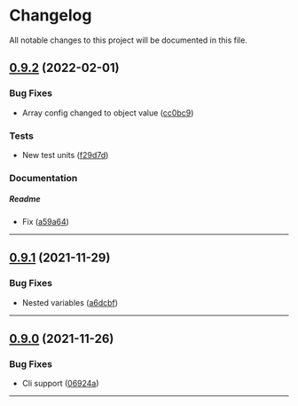<!--- BEGIN HEADER -->
# Changelog

All notable changes to this project will be documented in this file.
<!--- END HEADER -->

## [0.9.2](https://gitlab-p2.autobid.de/t.budzynski/node-config/compare/0.9.1...0.9.2) (2022-02-01)
### Bug Fixes

* Array config changed to object value ([cc0bc9](https://gitlab-p2.autobid.de/t.budzynski/node-config/commit/cc0bc9d7ee325cdc604ec8e3443ec7162260bc6e))

### Tests

* New test units ([f29d7d](https://gitlab-p2.autobid.de/t.budzynski/node-config/commit/f29d7de06a47cf3d61f58577d367a691e44e53fd))

### Documentation


##### Readme

* Fix ([a59a64](https://gitlab-p2.autobid.de/t.budzynski/node-config/commit/a59a64a8e06def434f51bd4d4b4a8cdc279f8d13))


---

## [0.9.1](https://gitlab-p2.autobid.de/t.budzynski/node-config/compare/0.9.0...0.9.1) (2021-11-29)
### Bug Fixes

* Nested variables ([a6dcbf](https://gitlab-p2.autobid.de/t.budzynski/node-config/commit/a6dcbf66b84eaae2a0289381bda527fe70a5df93))


---

## [0.9.0](https://gitlab-p2.autobid.de/t.budzynski/node-config/compare/7175cd89102d5bb58fb8d9cac4c3dad1c1b302d3...0.9.0) (2021-11-26)
### Bug Fixes

* Cli support ([06924a](https://gitlab-p2.autobid.de/t.budzynski/node-config/commit/06924a72503a8eb882d3d1a9ebb224a400561279))


---

